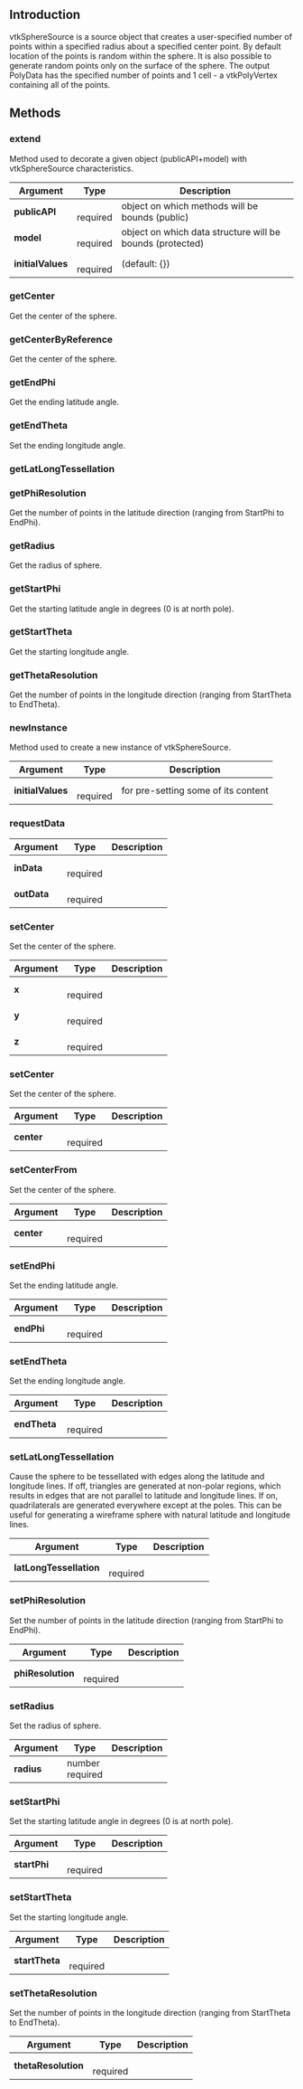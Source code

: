 ## Introduction

vtkSphereSource is a source object that creates a user-specified number of
points within a specified radius about a specified center point. By default
location of the points is random within the sphere. It is also possible to
generate random points only on the surface of the sphere. The output PolyData
has the specified number of points and 1 cell - a vtkPolyVertex containing
all of the points.




## Methods


### extend

Method used to decorate a given object (publicAPI+model) with vtkSphereSource characteristics.


| Argument | Type | Description |
| ------------- | ------------- | ----- |
| **publicAPI** | <span class="arg-type"></span></br></span><span class="arg-required">required</span> | object on which methods will be bounds (public) |
| **model** | <span class="arg-type"></span></br></span><span class="arg-required">required</span> | object on which data structure will be bounds (protected) |
| **initialValues** | <span class="arg-type"></span></br></span><span class="arg-required">required</span> | (default: {}) |


### getCenter

Get the center of the sphere.



### getCenterByReference

Get the center of the sphere.



### getEndPhi

Get the ending latitude angle.



### getEndTheta

Set the ending longitude angle.



### getLatLongTessellation





### getPhiResolution

Get the number of points in the latitude direction (ranging from StartPhi to EndPhi).



### getRadius

Get the radius of sphere.



### getStartPhi

Get the starting latitude angle in degrees (0 is at north pole).



### getStartTheta

Get the starting longitude angle.



### getThetaResolution

Get the number of points in the longitude direction (ranging from StartTheta to EndTheta).



### newInstance

Method used to create a new instance of vtkSphereSource.


| Argument | Type | Description |
| ------------- | ------------- | ----- |
| **initialValues** | <span class="arg-type"></span></br></span><span class="arg-required">required</span> | for pre-setting some of its content |


### requestData




| Argument | Type | Description |
| ------------- | ------------- | ----- |
| **inData** | <span class="arg-type"></span></br></span><span class="arg-required">required</span> |  |
| **outData** | <span class="arg-type"></span></br></span><span class="arg-required">required</span> |  |


### setCenter

Set the center of the sphere.


| Argument | Type | Description |
| ------------- | ------------- | ----- |
| **x** | <span class="arg-type"></span></br></span><span class="arg-required">required</span> |  |
| **y** | <span class="arg-type"></span></br></span><span class="arg-required">required</span> |  |
| **z** | <span class="arg-type"></span></br></span><span class="arg-required">required</span> |  |


### setCenter

Set the center of the sphere.


| Argument | Type | Description |
| ------------- | ------------- | ----- |
| **center** | <span class="arg-type"></span></br></span><span class="arg-required">required</span> |  |


### setCenterFrom

Set the center of the sphere.


| Argument | Type | Description |
| ------------- | ------------- | ----- |
| **center** | <span class="arg-type"></span></br></span><span class="arg-required">required</span> |  |


### setEndPhi

Set the ending latitude angle.


| Argument | Type | Description |
| ------------- | ------------- | ----- |
| **endPhi** | <span class="arg-type"></span></br></span><span class="arg-required">required</span> |  |


### setEndTheta

Set the ending longitude angle.


| Argument | Type | Description |
| ------------- | ------------- | ----- |
| **endTheta** | <span class="arg-type"></span></br></span><span class="arg-required">required</span> |  |


### setLatLongTessellation

Cause the sphere to be tessellated with edges along the latitude and
longitude lines. If off, triangles are generated at non-polar regions,
which results in edges that are not parallel to latitude and longitude
lines. If on, quadrilaterals are generated everywhere except at the
poles. This can be useful for generating a wireframe sphere with natural
latitude and longitude lines.


| Argument | Type | Description |
| ------------- | ------------- | ----- |
| **latLongTessellation** | <span class="arg-type"></span></br></span><span class="arg-required">required</span> |  |


### setPhiResolution

Set the number of points in the latitude direction (ranging from StartPhi to EndPhi).


| Argument | Type | Description |
| ------------- | ------------- | ----- |
| **phiResolution** | <span class="arg-type"></span></br></span><span class="arg-required">required</span> |  |


### setRadius

Set the radius of sphere.


| Argument | Type | Description |
| ------------- | ------------- | ----- |
| **radius** | <span class="arg-type">number</span></br></span><span class="arg-required">required</span> |  |


### setStartPhi

Set the starting latitude angle in degrees (0 is at north pole).


| Argument | Type | Description |
| ------------- | ------------- | ----- |
| **startPhi** | <span class="arg-type"></span></br></span><span class="arg-required">required</span> |  |


### setStartTheta

Set the starting longitude angle.


| Argument | Type | Description |
| ------------- | ------------- | ----- |
| **startTheta** | <span class="arg-type"></span></br></span><span class="arg-required">required</span> |  |


### setThetaResolution

Set the number of points in the longitude direction (ranging from StartTheta to EndTheta).


| Argument | Type | Description |
| ------------- | ------------- | ----- |
| **thetaResolution** | <span class="arg-type"></span></br></span><span class="arg-required">required</span> |  |


